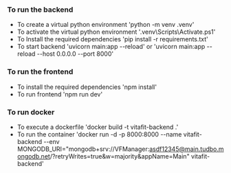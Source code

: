 ### To run the backend
- To create a virtual python environment
'python -m venv .venv'
- To activate the virtual python environment
'.venv\Scripts\Activate.ps1'
- To Install the required dependencies
'pip install -r requirements.txt'
- To start backend
'uvicorn main:app --reload' or 'uvicorn main:app --reload --host 0.0.0.0 --port 8000'

### To run the frontend
- To install the required dependencies
'npm install'
- To run frontend
'npm run dev'


### To run docker
- To execute a dockerfile
'docker build -t vitafit-backend .'
- To run the container
'docker run -d -p 8000:8000 --name vitafit-backend --env MONGODB_URI="mongodb+srv://VFManager:asdf12345@main.tudbo.mongodb.net/?retryWrites=true&w=majority&appName=Main" vitafit-backend'